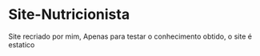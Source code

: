 # Site-Nutricionista
Site recriado por mim, Apenas para testar o conhecimento obtido, o site é estatico
